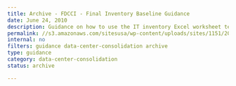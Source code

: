 ```yaml
---
title: Archive - FDCCI - Final Inventory Baseline Guidance
date: June 24, 2010
description: Guidance on how to use the IT inventory Excel worksheet template to create your inventory.
permalink: //s3.amazonaws.com/sitesusa/wp-content/uploads/sites/1151/2016/11/FDCCI-Final-Inventory-Baseline-Guidance.doc
internal: no
filters: guidance data-center-consolidation archive
type: guidance
category: data-center-consolidation
status: archive

---
```

